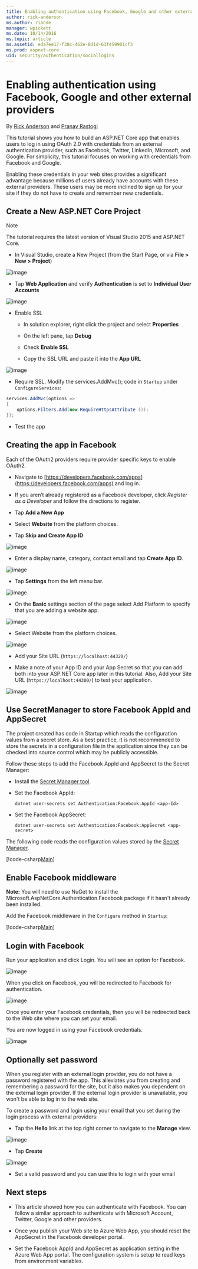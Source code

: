 ```yaml
---
title: Enabling authentication using Facebook, Google and other external providers
author: rick-anderson
ms.author: riande
manager: wpickett
ms.date: 10/14/2016
ms.topic: article
ms.assetid: eda7ee17-f38c-462e-8d1d-63f459901cf3
ms.prod: aspnet-core
uid: security/authentication/sociallogins
---
```

# Enabling authentication using Facebook, Google and other external providers

<a name=security-authentication-social-logins></a>

By [Rick Anderson](https://twitter.com/RickAndMSFT) and [Pranav Rastogi](https://github.com/rustd)

This tutorial shows you how to build an ASP.NET Core app that enables users to log in using OAuth 2.0  with credentials from an external authentication provider, such as Facebook, Twitter, LinkedIn, Microsoft, and Google. For simplicity, this tutorial focuses on working with credentials from Facebook and Google.

Enabling these credentials in your web sites provides a significant advantage because millions of users already have accounts with these external providers. These users may be more inclined to sign up for your site if they do not have to create and remember new credentials.

## Create a New ASP.NET Core Project

> [!NOTE]
> The tutorial requires the latest version of Visual Studio 2015 and ASP.NET Core.

* In Visual Studio, create a New Project (from the Start Page, or via **File > New > Project**)

![image](sociallogins/_static/new-project.png)

* Tap **Web Application** and verify **Authentication** is set to **Individual User Accounts**

![image](sociallogins/_static/select-project.png)

* Enable SSL

     * In solution explorer, right click the project and select **Properties**

     * On the left pane, tap **Debug**

     * Check **Enable SSL**

     * Copy the SSL URL and paste it into the **App URL**

![image](sociallogins/_static/ssl.png)

* Require SSL. Modify the services.AddMvc(); code in `Startup` under `ConfigureServices`:

````csharp
services.AddMvc(options =>
{
    options.Filters.Add(new RequireHttpsAttribute ());
});
````

* Test the app

## Creating the app in Facebook

Each of the OAuth2 providers require provider specific keys to enable OAuth2.

* Navigate to [https://developers.facebook.com/apps](https://developers.facebook.com/apps) and log in.

* If you aren’t already registered as a Facebook developer, click  *Register as a Developer* and follow the directions to register.

* Tap **Add a New App**

* Select **Website** from the platform choices.

* Tap **Skip and Create App ID**

![image](sociallogins/_static/FBApp03.png)

* Enter a display name,  category, contact email and tap **Create App ID**.

![image](sociallogins/_static/FBApp04.png)

* Tap **Settings** from the left menu bar.

![image](sociallogins/_static/FBApp05.png)

* On the **Basic** settings section of the page select Add Platform to specify that you are adding a website app.

![image](sociallogins/_static/FBApp06.png)

* Select Website from the platform choices.

![image](sociallogins/_static/FBApp07.png)

* Add your Site URL (`https://localhost:44320/`)

* Make a note of your App ID and your App Secret so that you can add both into your ASP.NET Core app later in this tutorial. Also, Add your Site URL (`https://localhost:44300/`) to test your application.

![image](sociallogins/_static/FBApp08.png)

## Use SecretManager to store Facebook AppId and AppSecret

The project created has code in Startup which reads the configuration values from a secret store. As a best practice, it is not recommended to store the secrets in a configuration file in the application since they can be checked into source control which may be publicly accessible.

Follow these steps to add the Facebook AppId and AppSecret to the Secret Manager:

* Install the [Secret Manager tool](../app-secrets.md).

* Set the Facebook AppId:

  <!-- literal_block {"ids": [], "xml:space": "preserve"} -->

  ````
  dotnet user-secrets set Authentication:Facebook:AppId <app-Id>
     ````

* Set the Facebook AppSecret:

  <!-- literal_block {"ids": [], "xml:space": "preserve"} -->

  ````
  dotnet user-secrets set Authentication:Facebook:AppSecret <app-secret>
     ````

The following code reads the configuration values stored by the [Secret Manager](../app-secrets.md#security-app-secrets).

[!code-csharp[Main](../../common/samples/WebApplication1/Startup.cs?highlight=11&range=20-36)]

## Enable Facebook middleware

**Note:** You will need to use NuGet to install the Microsoft.AspNetCore.Authentication.Facebook package if it hasn't already been installed.

Add the Facebook middleware in the `Configure` method in `Startup`:

[!code-csharp[Main](./sociallogins/sample/Startup.cs?highlight=21,22,23,24,25&range=64-96)]

## Login with Facebook

Run your application and click Login. You will see an option for Facebook.

![image](sociallogins/_static/FBLogin1.PNG)

When you click on Facebook, you will be redirected to Facebook for authentication.

![image](sociallogins/_static/FBLogin2.PNG)

Once you enter your Facebook credentials, then you will be redirected back to the Web site where you can set your email.

You are now logged in using your Facebook credentials.

![image](sociallogins/_static/FBLogin3.PNG)

## Optionally set password

When you register with an external login provider, you do not have a password registered with the app. This alleviates you from creating and remembering a password for the site, but it also makes you dependent on the external login provider. If the external login provider is unavailable, you won't be able to log in to the web site.

To create a password and login using your email that you set during the login process with external providers:

* Tap the **Hello <email alias>** link at the top right corner to navigate to the **Manage** view.

![image](sociallogins/_static/pass1.PNG)

* Tap **Create**

![image](sociallogins/_static/pass2.PNG)

* Set a valid password and you can use this to login with your email

## Next steps

* This article showed how you can authenticate with Facebook. You can follow a similar approach to authenticate with Microsoft Account, Twitter, Google and other providers.

* Once you publish your Web site to Azure Web App, you should reset the AppSecret in the Facebook developer portal.

* Set the Facebook AppId and AppSecret as application setting in the Azure Web App portal. The configuration system is setup to read keys from environment variables.
